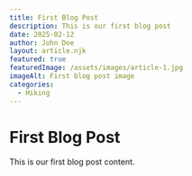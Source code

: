 ```yaml
---
title: First Blog Post
description: This is our first blog post
date: 2025-02-12
author: John Doe
layout: article.njk
featured: true
featuredImage: /assets/images/article-1.jpg
imageAlt: First blog post image
categories: 
  - Hiking
---
```


# First Blog Post

This is our first blog post content.